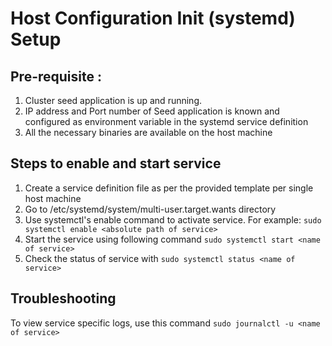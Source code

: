 # Host Configuration Init (systemd) Setup

## Pre-requisite :
1. Cluster seed application is up and running.
2. IP address and Port number of Seed application is known and configured as environment variable in the systemd service definition
3. All the necessary binaries are available on the host machine 

## Steps to enable and start service
1. Create a service definition file as per the provided template per single host machine
2. Go to /etc/systemd/system/multi-user.target.wants directory
3. Use systemctl's enable command to activate service. For example: `sudo systemctl enable <absolute path of service>`
4. Start the service using following command `sudo systemctl start <name of service>`
5. Check the status of service with `sudo systemctl status <name of service>` 


## Troubleshooting
To view service specific logs, use this command `sudo journalctl -u <name of service>`